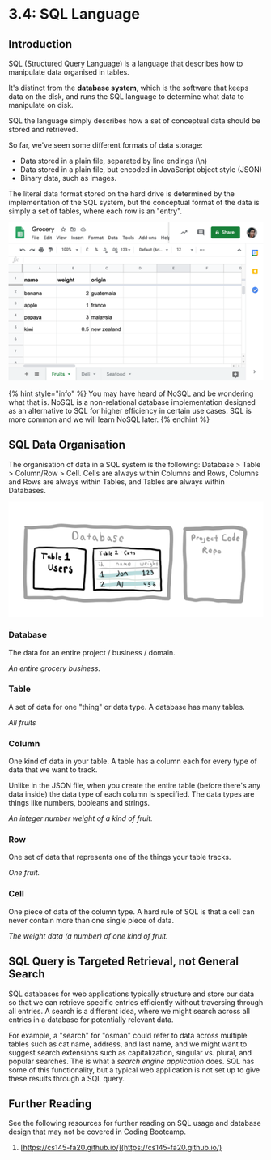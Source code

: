 # 3.4: SQL Language

## Introduction

SQL \(Structured Query Language\) is a language that describes how to manipulate data organised in tables.

It's distinct from the **database system**, which is the software that keeps data on the disk, and runs the SQL language to determine what data to manipulate on disk.

SQL the language simply describes how a set of conceptual data should be stored and retrieved.

So far, we've seen some different formats of data storage:

- Data stored in a plain file, separated by line endings \(\n\)
- Data stored in a plain file, but encoded in JavaScript object style \(JSON\)
- Binary data, such as images.

The literal data format stored on the hard drive is determined by the implementation of the SQL system, but the conceptual format of the data is simply a set of tables, where each row is an "entry".

![](../../.gitbook/assets/screen-shot-2020-11-14-at-2.10.22-pm.png)

{% hint style="info" %}
You may have heard of NoSQL and be wondering what that is. NoSQL is a non-relational database implementation designed as an alternative to SQL for higher efficiency in certain use cases. SQL is more common and we will learn NoSQL later.
{% endhint %}

## SQL Data Organisation

The organisation of data in a SQL system is the following: Database &gt; Table &gt; Column/Row &gt; Cell. Cells are always within Columns and Rows, Columns and Rows are always within Tables, and Tables are always within Databases.

![](../../.gitbook/assets/sql-database.jpg)

### Database

The data for an entire project / business / domain.

_An entire grocery business._

### Table

A set of data for one "thing" or data type. A database has many tables.

_All fruits_

### Column

One kind of data in your table. A table has a column each for every type of data that we want to track.

Unlike in the JSON file, when you create the entire table \(before there's any data inside\) the data type of each column is specified. The data types are things like numbers, booleans and strings.

_An integer number weight of a kind of fruit._

### Row

One set of data that represents one of the things your table tracks.

_One fruit._

### Cell

One piece of data of the column type. A hard rule of SQL is that a cell can never contain more than one single piece of data.

_The weight data \(a number\) of one kind of fruit._

## SQL Query is Targeted Retrieval, not General Search

SQL databases for web applications typically structure and store our data so that we can retrieve specific entries efficiently without traversing through all entries. A search is a different idea, where we might search across all entries in a database for potentially relevant data.

For example, a "search" for "osman" could refer to data across multiple tables such as cat name, address, and last name, and we might want to suggest search extensions such as capitalization, singular vs. plural, and popular searches. The is what a _search engine application_ does. SQL has some of this functionality, but a typical web application is not set up to give these results through a SQL query.

## Further Reading

See the following resources for further reading on SQL usage and database design that may not be covered in Coding Bootcamp.

1. [https://cs145-fa20.github.io/](https://cs145-fa20.github.io/)

